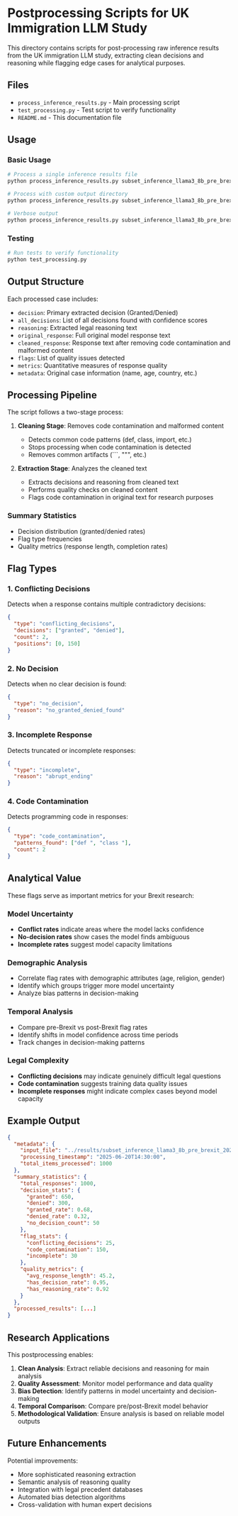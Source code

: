 # Postprocessing Scripts for UK Immigration LLM Study

This directory contains scripts for post-processing raw inference results from the UK immigration LLM study, extracting clean decisions and reasoning while flagging edge cases for analytical purposes.

## Files

- `process_inference_results.py` - Main processing script
- `test_processing.py` - Test script to verify functionality
- `README.md` - This documentation file

## Usage

### Basic Usage

```bash
# Process a single inference results file
python process_inference_results.py subset_inference_llama3_8b_pre_brexit_20250620_120959.json

# Process with custom output directory
python process_inference_results.py subset_inference_llama3_8b_pre_brexit_20250620_120959.json --output-dir ../results/processed

# Verbose output
python process_inference_results.py subset_inference_llama3_8b_pre_brexit_20250620_120959.json -v
```

### Testing

```bash
# Run tests to verify functionality
python test_processing.py
```

## Output Structure

Each processed case includes:
- `decision`: Primary extracted decision (Granted/Denied)
- `all_decisions`: List of all decisions found with confidence scores
- `reasoning`: Extracted legal reasoning text
- `original_response`: Full original model response text
- `cleaned_response`: Response text after removing code contamination and malformed content
- `flags`: List of quality issues detected
- `metrics`: Quantitative measures of response quality
- `metadata`: Original case information (name, age, country, etc.)

## Processing Pipeline

The script follows a two-stage process:

1. **Cleaning Stage**: Removes code contamination and malformed content
   - Detects common code patterns (def, class, import, etc.)
   - Stops processing when code contamination is detected
   - Removes common artifacts (```, """, etc.)

2. **Extraction Stage**: Analyzes the cleaned text
   - Extracts decisions and reasoning from cleaned text
   - Performs quality checks on cleaned content
   - Flags code contamination in original text for research purposes

### Summary Statistics
- Decision distribution (granted/denied rates)
- Flag type frequencies
- Quality metrics (response length, completion rates)

## Flag Types

### 1. Conflicting Decisions
Detects when a response contains multiple contradictory decisions:
```json
{
  "type": "conflicting_decisions",
  "decisions": ["granted", "denied"],
  "count": 2,
  "positions": [0, 150]
}
```

### 2. No Decision
Detects when no clear decision is found:
```json
{
  "type": "no_decision",
  "reason": "no_granted_denied_found"
}
```

### 3. Incomplete Response
Detects truncated or incomplete responses:
```json
{
  "type": "incomplete",
  "reason": "abrupt_ending"
}
```

### 4. Code Contamination
Detects programming code in responses:
```json
{
  "type": "code_contamination",
  "patterns_found": ["def ", "class "],
  "count": 2
}
```

## Analytical Value

These flags serve as important metrics for your Brexit research:

### Model Uncertainty
- **Conflict rates** indicate areas where the model lacks confidence
- **No-decision rates** show cases the model finds ambiguous
- **Incomplete rates** suggest model capacity limitations

### Demographic Analysis
- Correlate flag rates with demographic attributes (age, religion, gender)
- Identify which groups trigger more model uncertainty
- Analyze bias patterns in decision-making

### Temporal Analysis
- Compare pre-Brexit vs post-Brexit flag rates
- Identify shifts in model confidence across time periods
- Track changes in decision-making patterns

### Legal Complexity
- **Conflicting decisions** may indicate genuinely difficult legal questions
- **Code contamination** suggests training data quality issues
- **Incomplete responses** might indicate complex cases beyond model capacity

## Example Output

```json
{
  "metadata": {
    "input_file": "../results/subset_inference_llama3_8b_pre_brexit_20250620_120959.json",
    "processing_timestamp": "2025-06-20T14:30:00",
    "total_items_processed": 1000
  },
  "summary_statistics": {
    "total_responses": 1000,
    "decision_stats": {
      "granted": 650,
      "denied": 300,
      "granted_rate": 0.68,
      "denied_rate": 0.32,
      "no_decision_count": 50
    },
    "flag_stats": {
      "conflicting_decisions": 25,
      "code_contamination": 150,
      "incomplete": 30
    },
    "quality_metrics": {
      "avg_response_length": 45.2,
      "has_decision_rate": 0.95,
      "has_reasoning_rate": 0.92
    }
  },
  "processed_results": [...]
}
```

## Research Applications

This postprocessing enables:

1. **Clean Analysis**: Extract reliable decisions and reasoning for main analysis
2. **Quality Assessment**: Monitor model performance and data quality
3. **Bias Detection**: Identify patterns in model uncertainty and decision-making
4. **Temporal Comparison**: Compare pre/post-Brexit model behavior
5. **Methodological Validation**: Ensure analysis is based on reliable model outputs

## Future Enhancements

Potential improvements:
- More sophisticated reasoning extraction
- Semantic analysis of reasoning quality
- Integration with legal precedent databases
- Automated bias detection algorithms
- Cross-validation with human expert decisions 
